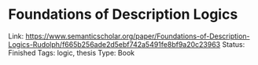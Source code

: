 # Foundations of Description Logics

Link: https://www.semanticscholar.org/paper/Foundations-of-Description-Logics-Rudolph/f665b256ade2d5ebf742a5491fe8bf9a20c23963
Status: Finished
Tags: logic, thesis
Type: Book
